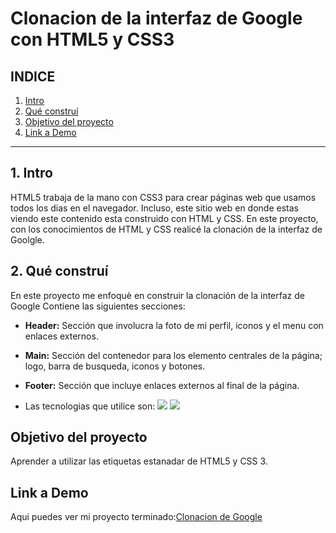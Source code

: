 # Clonacion de la interfaz de Google con HTML5 y CSS3

## **INDICE**

1. [Intro](#)
2. [Qué construí](#)
3. [Objetivo del proyecto](#)
4. [Link a Demo](#)

****

## 1. Intro
HTML5 trabaja de la mano con CSS3 para crear páginas web que usamos todos los dias en el navegador. Incluso, este sitio web en donde estas viendo este contenido esta construido con HTML y CSS. En este proyecto, con los conocimientos de HTML y CSS realicé la clonación de la interfaz de Goolgle.

## 2. Qué construí
En este proyecto me enfoquè en construir la clonación de la interfaz de Google
Contiene las siguientes secciones:

* **Header:** Sección que involucra la foto de mi perfil, iconos y el menu con enlaces externos.

* **Main:** Sección del contenedor para los elemento centrales de la página; logo, barra de busqueda, iconos y botones.
  
* **Footer:** Sección que incluye enlaces externos al final de la página.

* Las tecnologias que utilice son:
  <img src="https://img.shields.io/badge/CSS3-1572B6?style=for-the-badge&logo=css3&logoColor=white" />
  <img src="https://img.shields.io/badge/HTML5-E34F26?style=for-the-badge&logo=html5&logoColor=white" />

## Objetivo del proyecto
Aprender a utilizar las etiquetas estanadar de HTML5 y CSS 3.

## Link a Demo
Aqui puedes ver mi proyecto terminado:[Clonacion de Google](#)
